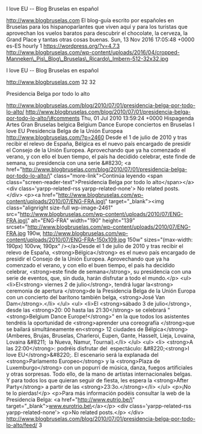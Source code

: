 I love EU -- Blog Bruselas en español

http://www.blogbruselas.com El blog-guía escrito por españoles en
Bruselas para los hispanoparlantes que viven aquí y para los turistas
que aprovechan los vuelos baratos para descubrir el chocolate, la
cerveza, la Grand Place y tantas otras cosas buenas. Sun, 13 Nov 2016
17:05:48 +0000 es-ES hourly 1 https://wordpress.org/?v=4.7.3
http://www.blogbruselas.com/wp-content/uploads/2016/04/cropped-Manneken\_Pis\_Blog\_Bruselas\_Ricardo\_Imbern-512-32x32.jpg

I love EU -- Blog Bruselas en español

http://www.blogbruselas.com 32 32

Presidencia Belga por todo lo alto

http://www.blogbruselas.com/blog/2010/07/01/presidencia-belga-por-todo-lo-alto/
http://www.blogbruselas.com/blog/2010/07/01/presidencia-belga-por-todo-lo-alto/\#comments
Thu, 01 Jul 2010 13:59:24 +0000 Hispagenda Artes Gran Bruselas belgica
Belgium Dance Europe conciertos en Bruselas I love EU Presidencia Belga
de la Unión Europea http://www.blogbruselas.com/?p=2460 Desde el 1 de
julio de 2010 y tras recibir el relevo de España, Bélgica es el nuevo
país encargado de presidir el Consejo de la Unión Europea. Aprovechando
que ya ha comenzado el verano, y con ello el buen tiempo, el país ha
decidido celebrar, este finde de semana, su presidencia con una serie
&\#8230; \<a
href=\"http://www.blogbruselas.com/blog/2010/07/01/presidencia-belga-por-todo-lo-alto/\"
class=\"more-link\"\>Continúa leyendo \<span
class=\"screen-reader-text\"\>Presidencia Belga por todo lo
alto\</span\>\</a\>\<div class=\'yarpp-related-rss
yarpp-related-none\'\> No related posts. \</div\> \<p\>\<a
href=\"http://www.blogbruselas.com/wp-content/uploads/2010/07/ENG-FRA.jpg\"
target=\"\_blank\"\>\<img class=\"alignright size-full wp-image-2461\"
src=\"http://www.blogbruselas.com/wp-content/uploads/2010/07/ENG-FRA.jpg\"
alt=\"ENG-FRA\" width=\"190\" height=\"139\"
srcset=\"http://www.blogbruselas.com/wp-content/uploads/2010/07/ENG-FRA.jpg
190w,
http://www.blogbruselas.com/wp-content/uploads/2010/07/ENG-FRA-150x109.jpg
150w\" sizes=\"(max-width: 190px) 100vw, 190px\" /\>\</a\>Desde el 1 de
julio de 2010 y tras recibir el relevo de España,
\<strong\>Bélgica\</strong\> es el nuevo país encargado de presidir el
Consejo de la Unión Europea. Aprovechando que ya ha comenzado el verano,
y con ello el buen tiempo, el país ha decidido celebrar, \<strong\>este
finde de semana\</strong\>, su presidencia con una serie de eventos,
que, sin duda, harán disfrutar a todo el mundo.\</p\> \<ul\>
\<li\>El\<strong\> viernes 2 de julio\</strong\>, tendrá lugar
la\<strong\> ceremonia de apertura \</strong\>de la Presidencia Belga de
la Unión Europa con un concierto del barítono también belga,
\<strong\>José Van Dam\</strong\>.\</li\> \</ul\> \<ul\> \<li\>El
\<strong\>sábado 3 de julio\</strong\>, desde las \<strong\>20: 00 hasta
las 21:30\</strong\> se celebrará "\<strong\>Belgium Dance
Europe!\</strong\>" en la que todos los asistentes tendréis la
oportunidad de \<strong\>aprender una coreografía \</strong\>que se
bailará simultáneamente en\<strong\> 12 ciudades de Bélgica\</strong\>
(Amberes, Brujas, Bruselas, Charleroi, Eupen, Gante, Hasselt, Lieja,
Lovaina, Lovaina &\#8211;  la Nueva, Namur, Tournai).\</li\> \</ul\>
\<ul\> \<li\> \<strong\>A las 22:00\</strong\>: podréis disfrutar del 
espectáculo: &\#8220;\<strong\>I love EU\</strong\>&\#8220;. El
escenario será la explanada del \<strong\>Parlamento Europeo\</strong\>
y la \<strong\>Plaza de Luxemburgo\</strong\> con un popurrí de música,
danza, fuegos artificiales y otras sorpresas. Todo ello, de la mano de
artistas internacionales belgas. Y para todos los que quieran seguir de
fiesta, les espera la \<strong\>After Party\</strong\> a partir de las
\<strong\>23:3o.\</strong\>\</li\> \</ul\> \<p\>¡No te lo pierdas!\</p\>
\<p\>Para más información podéis consultar la web de la Presidencia
Belga: \<a href=\"http://www.eutrio.be/\"
target=\"\_blank\"\>www.eurotrio.be\</a\>\</p\> \<div
class=\'yarpp-related-rss yarpp-related-none\'\> \<p\>No related
posts.\</p\> \</div\>
http://www.blogbruselas.com/blog/2010/07/01/presidencia-belga-por-todo-lo-alto/feed/
3
